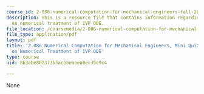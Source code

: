 ```yaml
---
course_id: 2-086-numerical-computation-for-mechanical-engineers-fall-2014
description: This is a resource file that contains information regarding nutshell
  on numerical treatment of IVP ODE.
file_location: /coursemedia/2-086-numerical-computation-for-mechanical-engineers-fall-2014/863abe802373b5ac5beaeea0ec35e9c4_MIT2_086F14_MiniQuiz6.pdf
file_type: application/pdf
layout: pdf
title: '2.086 Numerical Computation for Mechanical Engineers, Mini Quiz 6: Nutshell
  on Numerical Treatment of IVP ODE'
type: course
uid: 863abe802373b5ac5beaeea0ec35e9c4

---
```

None